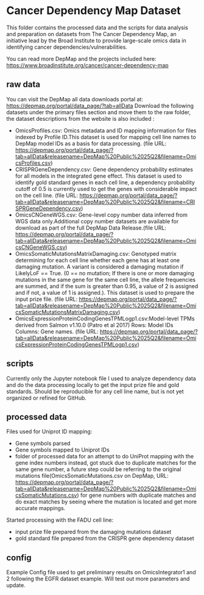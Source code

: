 # Cancer Dependency Map Dataset 

This folder contains the processed data and the scripts for data analysis  and preparation on datasets from The Cancer Dependency Map, an initiative lead by the Broad Institute to provide large-scale omics data in identifying cancer dependencies/vulnerabilities. 

You can read more DepMap and the projects included here: https://www.broadinstitute.org/cancer/cancer-dependency-map 

## raw data 
You can visit the DepMap all data downloads portal at: https://depmap.org/portal/data_page/?tab=allData 
Download the following datasets under the primary files section and move them to the raw folder, the dataset descriptions from the website is also included : 


- OmicsProfiles.csv: Omics metadata and ID mapping information for files indexed by Profile ID.This dataset is used for mapping cell line names to DepMap model IDs as a basis for data processing. (file URL: https://depmap.org/portal/data_page/?tab=allData&releasename=DepMap%20Public%2025Q2&filename=OmicsProfiles.csv) 
- CRISPRGeneDependency.csv: Gene dependency probability estimates for all models in the integrated gene effect.
This dataset is used to identify gold standard genes in each cell line, a dependency probability cutoff of 0.5 is currently used to get the genes with considerable impact on the cell line. (file URL: https://depmap.org/portal/data_page/?tab=allData&releasename=DepMap%20Public%2025Q2&filename=CRISPRGeneDependency.csv) 
- OmicsCNGeneWGS.csv: Gene-level copy number data inferred from WGS data only.Additional copy number datasets are available for download as part of the full DepMap Data Release.(file URL: https://depmap.org/portal/data_page/?tab=allData&releasename=DepMap%20Public%2025Q2&filename=OmicsCNGeneWGS.csv) 
- OmicsSomaticMutationsMatrixDamaging.csv: Genotyped matrix determining for each cell line whether each gene has at least one damaging mutation. A variant is considered a damaging mutation if LikelyLoF == True. (0 == no mutation; If there is one or more damaging mutations in the same gene for the same cell line, the allele frequencies are summed, and if the sum is greater than 0.95, a value of 2 is assigned and if not, a value of 1 is assigned.). This dataset is used to prepare the input prize file. (file URL: https://depmap.org/portal/data_page/?tab=allData&releasename=DepMap%20Public%2025Q2&filename=OmicsSomaticMutationsMatrixDamaging.csv) 
- OmicsExpressionProteinCodingGenesTPMLogp1.csv:Model-level TPMs derived from Salmon v1.10.0 (Patro et al 2017) Rows: Model IDs Columns: Gene names. (file URL: https://depmap.org/portal/data_page/?tab=allData&releasename=DepMap%20Public%2025Q2&filename=OmicsExpressionProteinCodingGenesTPMLogp1.csv) 

## scripts
Currently only the Jupyter notebook file I used to analyze dependency data and do the data processing locally to get the input prize file and gold standards. Should be reproducible for any cell line name, but is not yet organized or refined for GitHub.  

## processed data 
Files used for Uniprot ID mapping: 
- Gene symbols parsed 
- Gene symbols mapped to Uniprot IDs 
- folder of processed data for an attempt to do UniProt mapping with the gene index numbers instead, got stuck due to duplicate matches for the same gene number, a future step could be referring to the original mutations file(OmicsSomaticMutations.csv on DepMap, URL: https://depmap.org/portal/data_page/?tab=allData&releasename=DepMap%20Public%2025Q2&filename=OmicsSomaticMutations.csv) for gene numbers with duplicate matches and do exact matches by seeing where the mutation is located and get more accurate mappings. 

Started processing with the FADU cell line: 
- input prize file prepared from the damaging mutations dataset 
- gold standard file prepared from the CRISPR gene dependency dataset

## config 
Example Config file used to get preliminary results on OmicsIntegrator1 and 2 following the EGFR dataset example. Will test out more parameters and update. 

